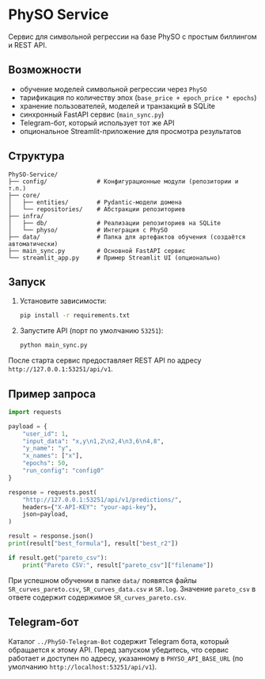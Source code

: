 # PhySO Service

Сервис для символьной регрессии на базе PhySO с простым биллингом и REST API.

## Возможности
- обучение моделей символьной регрессии через `PhySO`
- тарификация по количеству эпох (`base_price + epoch_price * epochs`)
- хранение пользователей, моделей и транзакций в SQLite
- синхронный FastAPI сервис (`main_sync.py`)
- Telegram-бот, который использует тот же API
- опциональное Streamlit-приложение для просмотра результатов

## Структура
```
PhySO-Service/
├── config/              # Конфигурационные модули (репозитории и т.п.)
├── core/
│   ├── entities/        # Pydantic-модели домена
│   └── repositories/    # Абстракции репозиториев
├── infra/
│   ├── db/              # Реализации репозиториев на SQLite
│   └── physo/           # Интеграция с PhySO
├── data/                # Папка для артефактов обучения (создаётся автоматически)
├── main_sync.py         # Основной FastAPI сервис
└── streamlit_app.py     # Пример Streamlit UI (опционально)
```

## Запуск
1. Установите зависимости:
   ```bash
   pip install -r requirements.txt
   ```
2. Запустите API (порт по умолчанию `53251`):
   ```bash
   python main_sync.py
   ```

После старта сервис предоставляет REST API по адресу `http://127.0.0.1:53251/api/v1`.

## Пример запроса
```python
import requests

payload = {
    "user_id": 1,
    "input_data": "x,y\n1,2\n2,4\n3,6\n4,8",
    "y_name": "y",
    "x_names": ["x"],
    "epochs": 50,
    "run_config": "config0"
}

response = requests.post(
    "http://127.0.0.1:53251/api/v1/predictions/",
    headers={"X-API-KEY": "your-api-key"},
    json=payload,
)

result = response.json()
print(result["best_formula"], result["best_r2"])

if result.get("pareto_csv"):
    print("Pareto CSV:", result["pareto_csv"]["filename"])
```

При успешном обучении в папке `data/` появятся файлы `SR_curves_pareto.csv`, `SR_curves_data.csv` и `SR.log`. Значение `pareto_csv` в ответе содержит содержимое `SR_curves_pareto.csv`.

## Telegram-бот
Каталог `../PhySO-Telegram-Bot` содержит Telegram бота, который обращается к этому API. Перед запуском убедитесь, что сервис работает и доступен по адресу, указанному в `PHYSO_API_BASE_URL` (по умолчанию `http://localhost:53251/api/v1`).
